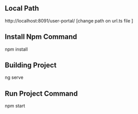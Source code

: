 Local Path
----------
http://localhost:8091/user-portal/     [change path on url.ts file ]

Install Npm Command
---------------------------
npm install

Building  Project
-----------------
ng serve

Run Project Command
-------------------
npm start

